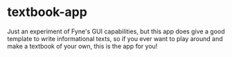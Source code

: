 # textbook-app
Just an experiment of Fyne's GUI capabilities, but this app does give a good template to write informational texts, so if you ever want to play around and make a textbook of your own, this is the app for you!
